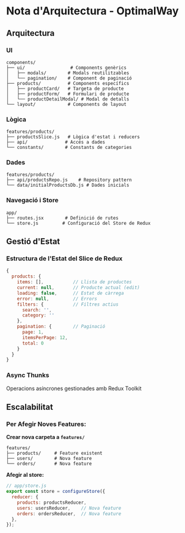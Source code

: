 # Nota d'Arquitectura - OptimalWay

## Arquitectura

### **UI**
```
components/
├── ui/                 # Components genèrics
│   ├── modals/        # Modals reutilitzables
│   └── pagination/    # Component de paginació
├── products/          # Components específics
│   ├── productCard/   # Targeta de producte
│   ├── productForm/   # Formulari de producte
│   └── productDetailModal/ # Modal de detalls
└── layout/            # Components de layout
```

### **Lògica**
```
features/products/
├── productsSlice.js   # Lògica d'estat i reducers
├── api/              # Accés a dades
└── constants/        # Constants de categories
```

### **Dades**
```
features/products/
├── api/productsRepo.js    # Repository pattern
└── data/initialProductsDb.js # Dades inicials
```

### **Navegació i Store**
```
app/
├── routes.jsx        # Definició de rutes
└── store.js         # Configuració del Store de Redux
```

## Gestió d'Estat

### **Estructura de l'Estat del Slice de Redux**

```javascript
{
  products: {
    items: [],           // Llista de productes
    current: null,       // Producte actual (edit)
    loading: false,      // Estat de càrrega
    error: null,         // Errors
    filters: {           // Filtres actius
      search: '',
      category: ''
    },
    pagination: {        // Paginació
      page: 1,
      itemsPerPage: 12,
      total: 0
    }
  }
}
```

### **Async Thunks**

Operacions asíncrones gestionades amb Redux Toolkit

## Escalabilitat

### **Per Afegir Noves Features:**

**Crear nova carpeta a `features/`**
```
features/
├── products/     # Feature existent
├── users/        # Nova feature
└── orders/       # Nova feature
```

**Afegir al store:**
```javascript
// app/store.js
export const store = configureStore({
  reducer: {
    products: productsReducer,
    users: usersReducer,    // Nova feature
    orders: ordersReducer,  // Nova feature
  },
});
```
